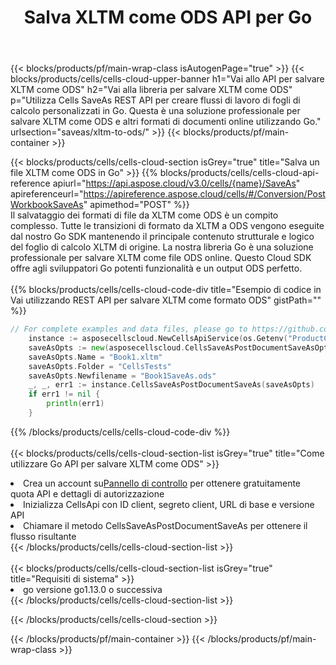 ﻿---
title:  Salva XLTM come ODS API per Go
description:  API cloud e SDK per Microsoft Excel e OpenOffice Calc. Converti foglio di calcolo in un altro file di formato.
url: /it/go/saveas/xltm-to-ods/
---
{{< blocks/products/pf/main-wrap-class isAutogenPage="true" >}}
{{< blocks/products/cells/cells-cloud-upper-banner h1="Vai allo API per salvare XLTM come ODS" h2="Vai alla libreria per salvare XLTM come ODS" p="Utilizza Cells SaveAs REST API per creare flussi di lavoro di fogli di calcolo personalizzati in Go. Questa è una soluzione professionale per salvare XLTM come ODS e altri formati di documenti online utilizzando Go." urlsection="saveas/xltm-to-ods/" >}}
{{< blocks/products/pf/main-container >}}

{{< blocks/products/cells/cells-cloud-section isGrey="true" title="Salva un file XLTM come ODS in Go" >}}
{{% blocks/products/cells/cells-cloud-api-reference apiurl="https://api.aspose.cloud/v3.0/cells/{name}/SaveAs" apireferenceurl="https://apireference.aspose.cloud/cells/#/Conversion/PostWorkbookSaveAs" apimethod="POST" %}}
<br/>
Il salvataggio dei formati di file da XLTM come ODS è un compito complesso. Tutte le transizioni di formato da XLTM a ODS vengono eseguite dal nostro Go SDK mantenendo il principale contenuto strutturale e logico del foglio di calcolo XLTM di origine. La nostra libreria Go è una soluzione professionale per salvare XLTM come file ODS online. Questo Cloud SDK offre agli sviluppatori Go potenti funzionalità e un output ODS perfetto.
<br/>
<br/>
{{% blocks/products/cells/cells-cloud-code-div title="Esempio di codice in Vai utilizzando REST API per salvare XLTM come formato ODS" gistPath="" %}}
  
```go
// For complete examples and data files, please go to https://github.com/aspose-cells-cloud/aspose-cells-cloud-go/
    instance := asposecellscloud.NewCellsApiService(os.Getenv("ProductClientId"), os.Getenv("ProductClientSecret"))
    saveAsOpts := new(asposecellscloud.CellsSaveAsPostDocumentSaveAsOpts)
    saveAsOpts.Name = "Book1.xltm"
    saveAsOpts.Folder = "CellsTests"
    saveAsOpts.Newfilename = "Book1SaveAs.ods"
    _, _, err1 := instance.CellsSaveAsPostDocumentSaveAs(saveAsOpts)
    if err1 != nil {
	    println(err1)
    }
```
  
{{% /blocks/products/cells/cells-cloud-code-div %}}
<br/>
<br/>
{{< blocks/products/cells/cells-cloud-section-list isGrey="true" title="Come utilizzare Go API per salvare XLTM come ODS" >}}
<li> Crea un account su<a href="https://dashboard.aspose.cloud/">Pannello di controllo</a> per ottenere gratuitamente quota API e dettagli di autorizzazione</li>
<li>Inizializza CellsApi con ID client, segreto client, URL di base e versione API</li>
<li>Chiamare il metodo CellsSaveAsPostDocumentSaveAs per ottenere il flusso risultante</li>
{{< /blocks/products/cells/cells-cloud-section-list >}}
<br/>
<br/>
{{< blocks/products/cells/cells-cloud-section-list isGrey="true" title="Requisiti di sistema" >}}
<li>go versione go1.13.0 o successiva</li>
{{< /blocks/products/cells/cells-cloud-section-list >}}

{{< /blocks/products/cells/cells-cloud-section >}}

{{< /blocks/products/pf/main-container >}}
{{< /blocks/products/pf/main-wrap-class >}}
